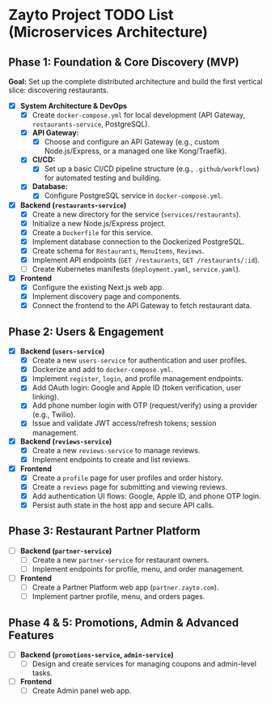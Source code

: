 # Zayto Project TODO List (Microservices Architecture)

## Phase 1: Foundation & Core Discovery (MVP)

**Goal:** Set up the complete distributed architecture and build the first vertical slice: discovering restaurants.

- [x] **System Architecture & DevOps**
  - [x] Create `docker-compose.yml` for local development (API Gateway, `restaurants-service`, PostgreSQL).
  - [x] **API Gateway:**
    - [x] Choose and configure an API Gateway (e.g., custom Node.js/Express, or a managed one like Kong/Traefik).
  - [x] **CI/CD:**
    - [x] Set up a basic CI/CD pipeline structure (e.g., `.github/workflows`) for automated testing and building.
  - [x] **Database:**
    - [x] Configure PostgreSQL service in `docker-compose.yml`.

- [x] **Backend (`restaurants-service`)**
  - [x] Create a new directory for the service (`services/restaurants`).
  - [x] Initialize a new Node.js/Express project.
  - [x] Create a `Dockerfile` for this service.
  - [x] Implement database connection to the Dockerized PostgreSQL.
  - [x] Create schema for `Restaurants`, `MenuItems`, `Reviews`.
  - [x] Implement API endpoints (`GET /restaurants`, `GET /restaurants/:id`).
  - [ ] Create Kubernetes manifests (`deployment.yaml`, `service.yaml`).

- [x] **Frontend**
  - [x] Configure the existing Next.js web app.
  - [x] Implement discovery page and components.
  - [x] Connect the frontend to the API Gateway to fetch restaurant data.

## Phase 2: Users & Engagement

- [x] **Backend (`users-service`)**
  - [x] Create a new `users-service` for authentication and user profiles.
  - [x] Dockerize and add to `docker-compose.yml`.
  - [x] Implement `register`, `login`, and profile management endpoints.
  - [x] Add OAuth login: Google and Apple ID (token verification, user linking).
  - [x] Add phone number login with OTP (request/verify) using a provider (e.g., Twilio).
  - [x] Issue and validate JWT access/refresh tokens; session management.
- [x] **Backend (`reviews-service`)**
  - [x] Create a new `reviews-service` to manage reviews.
  - [x] Implement endpoints to create and list reviews.
- [x] **Frontend**
  - [x] Create a `profile` page for user profiles and order history.
  - [x] Create a `reviews` page for submitting and viewing reviews.
  - [x] Add authentication UI flows: Google, Apple ID, and phone OTP login.
  - [x] Persist auth state in the host app and secure API calls.

## Phase 3: Restaurant Partner Platform

- [ ] **Backend (`partner-service`)**
  - [ ] Create a new `partner-service` for restaurant owners.
  - [ ] Implement endpoints for profile, menu, and order management.
- [ ] **Frontend**
  - [ ] Create a Partner Platform web app (`partner.zayto.com`).
  - [ ] Implement partner profile, menu, and orders pages.

## Phase 4 & 5: Promotions, Admin & Advanced Features

- [ ] **Backend (`promotions-service`, `admin-service`)**
  - [ ] Design and create services for managing coupons and admin-level tasks.
- [ ] **Frontend**
  - [ ] Create Admin panel web app.